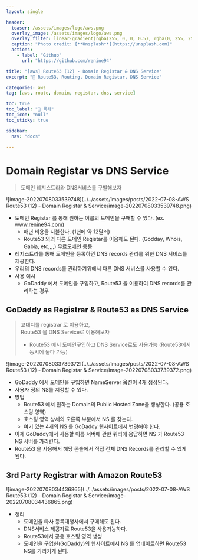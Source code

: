 ```yaml
---
layout: single

header:
  teaser: /assets/images/logo/aws.png
  overlay_image: /assets/images/logo/aws.png
  overlay_filter: linear-gradient(rgba(255, 0, 0, 0.5), rgba(0, 255, 255, 0.5))
  caption: "Photo credit: [**Unsplash**](https://unsplash.com)"
  actions:
    - label: "Github"
      url: "https://github.com/renine94"

title: "[aws] Route53 (12) - Domain Registar & DNS Service"
excerpt: "🚀 Route53, Routing, Domain Registar, DNS Service"

categories: aws
tag: [aws, route, domain, registar, dns, service]

toc: true
toc_label: "📕 목차"
toc_icon: "null"
toc_sticky: true

sidebar:
  nav: "docs"

---
```


# Domain Registar vs  DNS Service

> 도메인 레지스트라와 DNS서비스를 구별해보자

![image-20220708033539748](../../assets/images/posts/2022-07-08-AWS Route53 (12) - Domain Registar & Service/image-20220708033539748.png)

- 도메인 Registar 를 통해 원하는 이름의 도메인을 구매할 수 있다. (ex. www.renine94.com)
  - 매년 비용을 지불한다. (1년에 약 12달러)
  - Route53 외의 다른 도메인 Registar를 이용해도 된다. (Godday, Whois, Gabia, etc,,,,) 무료도메인 등등
- 레지스트라를 통해 도메인을 등록하면 DNS records 관리를 위한 DNS 서비스를 제공한다.
- 우리의 DNS records를 관리하기위해서 다른 DNS 서비스를 사용할 수 있다.
- 사용 예시
  - GoDaddy 에서 도메인을 구입하고, Route53 을 이용하여 DNS records를 관리하는 경우



## GoDaddy as Registrar & Route53 as DNS Service

> 고대디를 registrar 로 이용하고,<br>Route53 을 DNS Service로 이용해보자
>
> - Route53 에서 도메인구입하고 DNS Service로도 사용가능 (Route53에서 동시에 둘다 가능)

![image-20220708033739372](../../assets/images/posts/2022-07-08-AWS Route53 (12) - Domain Registar & Service/image-20220708033739372.png)



- GoDaddy 에서 도메인을 구입하면 NameServer 옵션이 4개 생성된다.
- 사용자 정의 NS를 지정할 수 있다.
- 방법
  - Route53 에서 원하는 Domain의 Public Hosted Zone을 생성한다. (공용 호스팅 영역)
  - 호스팅 영역 상세의 오른쪽 부분에서 NS 를 찾는다.
  - 여기 있는 4개의 NS 를 GoDaddy 웹사이트에서 변경해야 한다.
- 이제 GoDaddy에서 사용할 이름 서버에 관한 쿼리에 응답하면 NS 가 Route53 NS 서버를 가리킨다.
- Route53 을 사용해서 해당 콘솔에서 직접 전체 DNS Records를 관리할 수 있게 된다.



## 3rd Party Registrar with Amazon Route53

![image-20220708034436865](../../assets/images/posts/2022-07-08-AWS Route53 (12) - Domain Registar & Service/image-20220708034436865.png)

- 정리
  - 도메인을 타사 등록대행사에서 구매해도 된다.
  - DNS서비스 제공자로 Route53을 사용가능하다.
  - Route53에서 공용 호스팅 영역 생성
  - 도메인을 구입한(GoDaddy)의 웹사이트에서 NS 를 업데이트하면 Route53 NS를 가리키게 된다.





